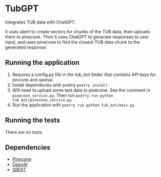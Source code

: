 # TubGPT

Integrates TUB data with ChatGPT.

It uses sbert to create vectors for chunks of the TUB data, then uploads them to pinecone. Then it uses ChatGPT to generate responses to user input, and uses pinecone to find the closest TUB data chunk to the generated response.

## Running the application
1. Requires a config.py file in the tub_bot folder that contains API keys for pincone and openai.
2. Install dependecies with poetry `poetry install`
3. Will need to upload some test data to pinecone. See the comment in `pinecone_service.py`. Then run `poetry run python tub_bot/pinecone_service.py`
4. Run the application with `poetry run python tub_bot/main.py`

## Running the tests
There are no tests

## Dependencies
- [Pinecone](https://www.pinecone.io/)
- [OpenAI](https://openai.com/)
- [SBERT](https://www.sbert.net/)